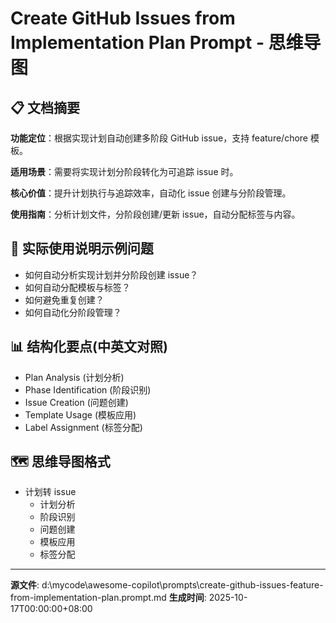 # Create GitHub Issues from Implementation Plan Prompt - 思维导图

## 📋 文档摘要

**功能定位**：根据实现计划自动创建多阶段 GitHub issue，支持 feature/chore 模板。

**适用场景**：需要将实现计划分阶段转化为可追踪 issue 时。

**核心价值**：提升计划执行与追踪效率，自动化 issue 创建与分阶段管理。

**使用指南**：分析计划文件，分阶段创建/更新 issue，自动分配标签与内容。

## 🎯 实际使用说明示例问题

- 如何自动分析实现计划并分阶段创建 issue？
- 如何自动分配模板与标签？
- 如何避免重复创建？
- 如何自动化分阶段管理？

## 📊 结构化要点(中英文对照)

- Plan Analysis (计划分析)
- Phase Identification (阶段识别)
- Issue Creation (问题创建)
- Template Usage (模板应用)
- Label Assignment (标签分配)

## 🗺️ 思维导图格式

- 计划转 issue
  - 计划分析
  - 阶段识别
  - 问题创建
  - 模板应用
  - 标签分配

---
**源文件**: d:\mycode\awesome-copilot\prompts\create-github-issues-feature-from-implementation-plan.prompt.md
**生成时间**: 2025-10-17T00:00:00+08:00
